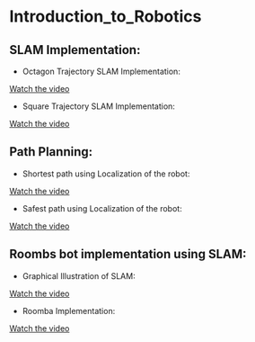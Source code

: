 # Introduction_to_Robotics


## SLAM Implementation:

- Octagon Trajectory SLAM Implementation:

[Watch the video](https://youtu.be/HNT18e-g9qk?si=y0__orLUpqjDGE5D)

- Square Trajectory SLAM Implementation:

[Watch the video](https://youtu.be/HNT18e-g9qk?si=iHemos6uCEdnOZp7)

## Path Planning:

- Shortest path using Localization of the robot:

[Watch the video](https://youtu.be/RPk0jfG-LYg?si=3iOr79VO6DfJ-Bak)

- Safest path using Localization of the robot:

[Watch the video](https://youtu.be/M9cepsFsPxE?si=H9vOaWtW6GTHeI_K)

## Roombs bot implementation using SLAM:

- Graphical Illustration of SLAM:

[Watch the video](https://youtu.be/XL6vk_lykWg?si=YACLJhU7SqMWX_dI)

- Roomba Implementation:

[Watch the video](https://youtu.be/NJN4PVYG13k?si=2LobKouzSDbMnLmI)
